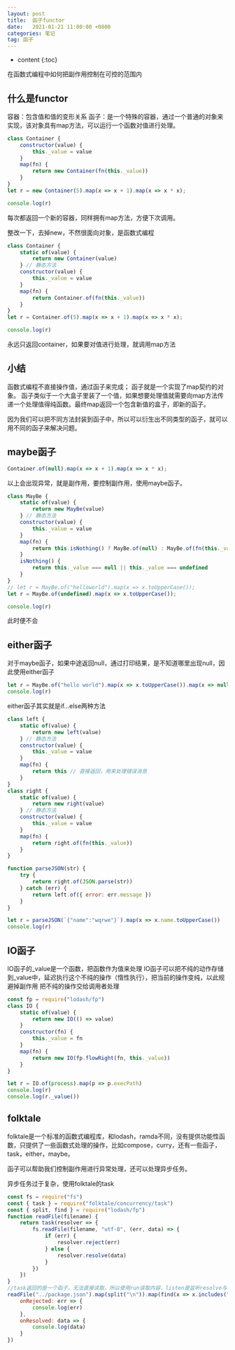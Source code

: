 ```yaml
---
layout: post
title:  函子functor
date:   2021-01-21 11:00:00 +0800
categories: 笔记
tag: 函子
---
```

* content
{:toc}

在函数式编程中如何把副作用控制在可控的范围内

## 什么是functor

容器：包含值和值的变形关系
函子：是一个特殊的容器，通过一个普通的对象来实现，该对象具有map方法，可以运行一个函数对值进行处理。

```js
class Container {
    constructor(value) {
        this._value = value
    }
    map(fn) {
        return new Container(fn(this._value))
    }
}
let r = new Container(5).map(x => x + 1).map(x => x * x);

console.log(r)

```

每次都返回一个新的容器，同样拥有map方法，方便下次调用。

整改一下，去掉new，不然很面向对象，是函数式编程

```js
class Container {
    static of(value) {
        return new Container(value)
    } // 静态方法
    constructor(value) {
        this._value = value
    }
    map(fn) {
        return Container.of(fn(this._value))
    }
}
let r = Container.of(5).map(x => x + 1).map(x => x * x);

console.log(r)
```

永远只返回container，如果要对值进行处理，就调用map方法

## 小结

函数式编程不直接操作值，通过函子来完成；
函子就是一个实现了map契约的对象。
函子类似于一个大盒子里装了一个值，如果想要处理值就需要向map方法传递一个处理值得纯函数。最终map返回一个包含新值的盒子，即新的函子。

因为我们可以把不同方法封装到函子中，所以可以衍生出不同类型的函子，就可以用不同的函子来解决问题。

## maybe函子

```js
Container.of(null).map(x => x + 1).map(x => x * x);
```

以上会出现异常，就是副作用，要控制副作用，使用maybe函子。

```js
class MayBe {
    static of(value) {
        return new MayBe(value)
    } // 静态方法
    constructor(value) {
        this._value = value
    }
    map(fn) {
        return this.isNothing() ? MayBe.of(null) : MayBe.of(fn(this._value))
    }
    isNothing() {
        return this._value === null || this._value === undefined
    }
}
// let r = MayBe.of("helloworld").map(x => x.toUpperCase());
let r = MayBe.of(undefined).map(x => x.toUpperCase());

console.log(r)
```

此时便不会

## either函子

对于maybe函子，如果中途返回null，通过打印结果，是不知道哪里出现null，因此使用either函子

```js
let r = MayBe.of("hello world").map(x => x.toUpperCase()).map(x => null).map(x => x.split(''));
console.log(r)
```

either函子其实就是if...else两种方法

```js
class left {
    static of(value) {
        return new left(value)
    } // 静态方法
    constructor(value) {
        this._value = value
    }
    map(fn) {
        return this // 直接返回，用来处理错误消息
    }
}
class right {
    static of(value) {
        return new right(value)
    } // 静态方法
    constructor(value) {
        this._value = value
    }
    map(fn) {
        return right.of(fn(this._value))
    }
}

function parseJSON(str) {
    try {
        return right.of(JSON.parse(str))
    } catch (err) {
        return left.of({ error: err.message })
    }
}

let r = parseJSON(`{"name":"wqrwe"}`).map(x => x.name.toUpperCase())
console.log(r)
```

## IO函子

IO函子的_value是一个函数，把函数作为值来处理
IO函子可以把不纯的动作存储到_value中，延迟执行这个不纯的操作（惰性执行），把当前的操作变纯，以此规避掉副作用
把不纯的操作交给调用者处理

```js
const fp = require("lodash/fp")
class IO {
    static of(value) {
        return new IO(() => value)
    }
    constructor(fn) {
        this._value = fn
    }
    map(fn) {
        return new IO(fp.flowRight(fn, this._value))
    }
}

let r = IO.of(process).map(p => p.execPath)
console.log(r)
console.log(r._value())
```

## folktale

folktale是一个标准的函数式编程库，和lodash，ramda不同，没有提供功能性函数，只提供了一些函数式处理的操作，比如compose，curry，还有一些函子，task，either，maybe。

函子可以帮助我们控制副作用进行异常处理，还可以处理异步任务。

异步任务过于复杂，使用folktale的task

```js
const fs = require("fs")
const { task } = require("folktale/concurrency/task")
const { split, find } = require("lodash/fp")
function readFile(filename) {
    return task(resolver => {
        fs.readFile(filename, "utf-8", (err, data) => {
            if (err) {
                resolver.reject(err)
            } else {
                resolver.resolve(data)
            }
        })
    })
}
//task返回的是一个函子，无法直接读取，所以使用run读取内容，listen是监听resolve与reject的方法
readFile("../package.json").map(split("\n")).map(find(x => x.includes("version"))).run().listen({
    onRejected: err => {
        console.log(err)
    },
    onResolved: data => {
        console.log(data)
    }
})
```

